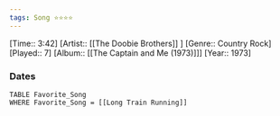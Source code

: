 ```yaml
---
tags: Song ⭐⭐⭐⭐ 
---
```

[Time:: 3:42]
[Artist:: [[The Doobie Brothers]] ]
[Genre:: Country Rock]
[Played:: 7]
[Album:: [[The Captain and Me (1973)]]]
[Year:: 1973]
### Dates
````dataview
TABLE Favorite_Song
WHERE Favorite_Song = [[Long Train Running]]
````